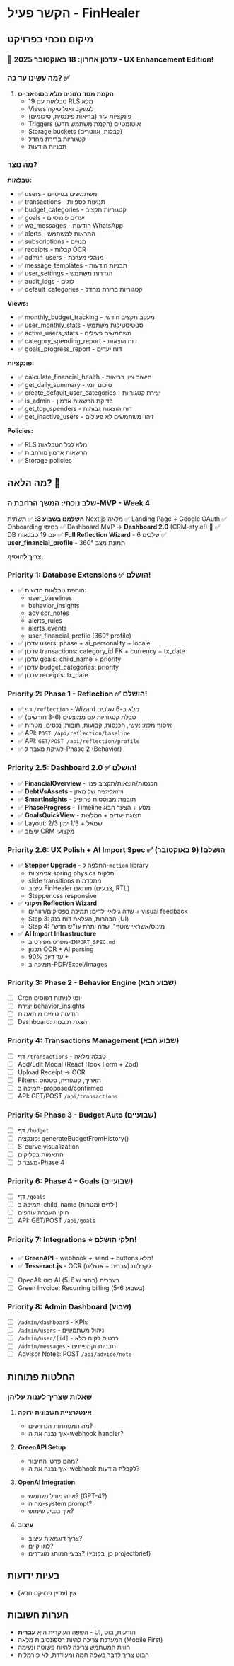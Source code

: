 # הקשר פעיל - FinHealer

## מיקום נוכחי בפרויקט

### 🎉 **עדכון אחרון: 18 באוקטובר 2025 - UX Enhancement Edition!**

### מה עשינו עד כה? ✅
1. **הקמת מסד נתונים מלא בסופאבייס**
   - 19 טבלאות עם RLS מלא
   - Views למעקב ואנליטיקה
   - פונקציות עזר (בריאות פיננסית, סיכומים)
   - Triggers אוטומטיים (הקמת משתמש חדש)
   - Storage buckets (קבלות, אווטרים)
   - קטגוריות ברירת מחדל
   - תבניות הודעות

### מה נוצר?
**טבלאות:**
- ✅ users - משתמשים בסיסיים
- ✅ transactions - תנועות כספיות
- ✅ budget_categories - קטגוריות תקציב
- ✅ goals - יעדים פיננסיים
- ✅ wa_messages - הודעות WhatsApp
- ✅ alerts - התראות למשתמש
- ✅ subscriptions - מנויים
- ✅ receipts - קבלות OCR
- ✅ admin_users - מנהלי מערכת
- ✅ message_templates - תבניות הודעות
- ✅ user_settings - הגדרות משתמש
- ✅ audit_logs - לוגים
- ✅ default_categories - קטגוריות ברירת מחדל

**Views:**
- ✅ monthly_budget_tracking - מעקב תקציב חודשי
- ✅ user_monthly_stats - סטטיסטיקות משתמש
- ✅ active_users_stats - משתמשים פעילים
- ✅ category_spending_report - דוח הוצאות
- ✅ goals_progress_report - דוח יעדים

**פונקציות:**
- ✅ calculate_financial_health - חישוב ציון בריאות
- ✅ get_daily_summary - סיכום יומי
- ✅ create_default_user_categories - יצירת קטגוריות
- ✅ is_admin - בדיקת הרשאות אדמין
- ✅ get_top_spenders - דוח הוצאות גבוהות
- ✅ get_inactive_users - זיהוי משתמשים לא פעילים

**Policies:**
- ✅ RLS מלא לכל הטבלאות
- ✅ הרשאות אדמין מורחבות
- ✅ Storage policies

## מה הלאה? 🎯

### שלב נוכחי: המשך הרחבת ה-MVP - Week 4

**השלמנו בשבוע 3:**
✅ תשתית Next.js מלאה
✅ Landing Page + Google OAuth
✅ Onboarding בסיסי
✅ Dashboard MVP → **Dashboard 2.0** (CRM-style!) 🚀
✅ DB עם 19 טבלאות
✅ **Full Reflection Wizard** - 6 שלבים
✅ **user_financial_profile** - תמונת מצב 360°

**צריך להוסיף:**

### Priority 1: Database Extensions ✅ הושלם!
- ✅ הוספת טבלאות חדשות:
  - user_baselines 
  - behavior_insights 
  - advisor_notes
  - alerts_rules
  - alerts_events
  - user_financial_profile (360° profile)
- ✅ עדכון users: phase + ai_personality + locale
- ✅ עדכון transactions: category_id FK + currency + tx_date
- ✅ עדכון goals: child_name + priority
- ✅ עדכון budget_categories: priority
- ✅ עדכון receipts: tx_date

### Priority 2: Phase 1 - Reflection ✅ הושלם!
- ✅ דף `/reflection` - Wizard מלא ב-6 שלבים
- ✅ טבלת קטגוריות עם ממוצעים (3-6 חודשים)
- ✅ איסוף מלא: אישי, הכנסות, קבועות, חובות, נכסים, מטרות
- ✅ API: `POST /api/reflection/baseline`
- ✅ API: `GET/POST /api/reflection/profile`
- ✅ לוגיקת מעבר ל-Phase 2 (Behavior)

### Priority 2.5: Dashboard 2.0 ✅ הושלם!
- ✅ **FinancialOverview** - הכנסות/הוצאות/תקציב פנוי
- ✅ **DebtVsAssets** - ויזואליזציה של מאזן
- ✅ **SmartInsights** - תובנות מבוססות פרופיל
- ✅ **PhaseProgress** - Timeline מסע + הצעד הבא
- ✅ **GoalsQuickView** - תצוגת יעדים + המלצות
- ✅ Layout: 2/3 שמאל + 1/3 ימין
- ✅ עיצוב CRM מקצועי

### Priority 2.6: UX Polish + AI Import Spec ✅ הושלם! (9 באוקטובר)
- ✅ **Stepper Upgrade** - החלפה ל-`motion` library
  - אנימציות spring physics חלקות
  - slide transitions מתקדמות
  - עיצוב FinHealer מותאם (צבעים, RTL)
  - Stepper.css responsive
- ✅ **תיקוני Reflection Wizard**
  - שדה גילאי ילדים: תמיכה בפסיקים/רווחים + visual feedback
  - Step 3: הבהרות, העלאת דוח בנק (UI)
  - Step 4: "מינוס/אשראי שוטף", שדה יתרת עו״ש חדש
- ✅ **AI Import Infrastructure**
  - מפרט מפורט ב-`IMPORT_SPEC.md`
  - תכנון OCR + AI parsing
  - יעד דיוק 90%+
  - תמיכה ב-PDF/Excel/Images

### Priority 3: Phase 2 - Behavior Engine (שבוע הבא)
- [ ] Cron יומי לניתוח דפוסים
- [ ] יצירת behavior_insights
- [ ] הודעות טיפים מותאמות
- [ ] Dashboard: הצגת תובנות

### Priority 4: Transactions Management (שבוע הבא)
- [ ] דף `/transactions` - טבלה מלאה
- [ ] Add/Edit Modal (React Hook Form + Zod)
- [ ] Upload Receipt → OCR
- [ ] Filters: תאריך, קטגוריה, סטטוס
- [ ] תמיכה ב-proposed/confirmed
- [ ] API: GET/POST `/api/transactions`

### Priority 5: Phase 3 - Budget Auto (שבועיים)
- [ ] דף `/budget` 
- [ ] פונקציה: generateBudgetFromHistory()
- [ ] S-curve visualization
- [ ] התאמות בקליקים
- [ ] מעבר ל-Phase 4

### Priority 6: Phase 4 - Goals (שבועיים)
- [ ] דף `/goals`
- [ ] תמיכה ב-child_name (ילדים ומטרות)
- [ ] חוקי העברת עודפים
- [ ] API: GET/POST `/api/goals`

### Priority 7: Integrations ⭐ חלקי הושלם!
- ✅ **GreenAPI** - webhook + send + buttons מלא!
- ✅ **Tesseract.js** - OCR לקבלות (עברית + אנגלית)
- [ ] OpenAI: בוט AI בעברית (בתור ש 5-6)
- [ ] Green Invoice: Recurring billing (בשבוע 5-6)

### Priority 8: Admin Dashboard (שבוע)
- [ ] `/admin/dashboard` - KPIs
- [ ] `/admin/users` - ניהול משתמשים
- [ ] `/admin/user/[id]` - כרטיס לקוח מלא
- [ ] `/admin/messages` - תבניות וקמפיינים
- [ ] Advisor Notes: POST `/api/advice/note`

## החלטות פתוחות

### שאלות שצריך לענות עליהן
1. **אינטגרציית חשבונית ירוקה**
   - מה המפתחות הנדרשים?
   - איך נבנה את ה-webhook handler?

2. **GreenAPI Setup**
   - מהם פרטי החיבור?
   - איך נבנה את ה-webhook לקבלת הודעות?

3. **OpenAI Integration**
   - איזה מודל נשתמש? (GPT-4?)
   - מה ה-system prompt?
   - איך נגביל שימוש?

4. **עיצוב**
   - צריך דוגמאות עיצוב?
   - לוגו קיים?
   - צבעי המותג מוגדרים? (כן, בקובץ projectbrief)

## בעיות ידועות
- אין (עדיין פרויקט חדש)

## הערות חשובות
- השפה העיקרית היא **עברית** - UI, הודעות, בוט
- המערכת צריכה להיות רספונסיבית מלאה (Mobile First)
- חווית המשתמש צריכה להיות פשוטה ונעימה
- הבוט צריך לדבר בשפה חמה ומעודדת, לא פורמלית

